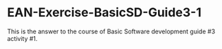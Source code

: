 # EAN-Exercise-BasicSD-Guide3-1
This is the answer to the course of Basic Software development guide #3 activity #1.

